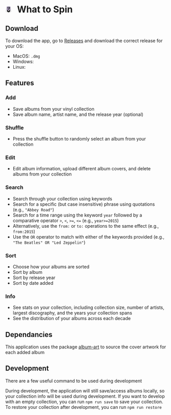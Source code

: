 # <img src="build/icon.png" height=20px style="margin-right:10px"></img> What to Spin

## Download
To download the app, go to [Releases](https://github.com/ethanburmane/what-to-spin/releases) and download the correct release for your OS:

- MacOS: `.dmg`
- Windows: 
- Linux:

## Features 

### Add 
- Save albums from your vinyl collection
- Save album name, artist name, and the release year (optional)

### Shuffle 
- Press the shuffle button to randomly select an album from your collection

### Edit 
- Edit album information, upload different album covers, and delete albums from your collection

### Search
- Search through your collection using keywords
- Search for a specific (but case insensitive) phrase using quotations (e.g., `"Abbey Road"`)
- Search for a time range using the keyword `year` followed by a comparative operator `>`, `<`, `>=`, `<=` (e.g., `year>=2015`)
- Alternatively, use the `from:` or `to:` operations to the same effect (e.g., `from:2015`)
- Use the `OR` operator to match with either of the keywords provided (e.g., `"The Beatles" OR "Led Zeppelin"`)

### Sort
- Choose how your albums are sorted
- Sort by album 
- Sort by release year
- Sort by date added

### Info 
- See stats on your collection, including collection size, number of artists, largest discography, and the years your collection spans
- See the distribution of your albums across each decade


## Dependancies 
This application uses the package [album-art](https://github.com/lacymorrow/album-art) to source the cover artwork for each added album


## Development

There are a few useful command to be used during development

During development, the application will still save/access albums locally, so your collection info will be used during development. If you want to develop with an empty collection, you can run `npm run save` to save your collection. To restore your collection after development, you can run `npm run restore`
